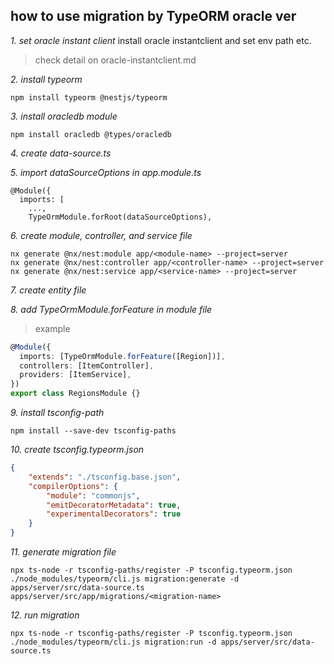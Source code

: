 ## how to use migration by TypeORM oracle ver

*1. set oracle instant client*
install oracle instantclient and set env path etc.  
> check detail on oracle-instantclient.md


*2. install typeorm*
```
npm install typeorm @nestjs/typeorm
```

*3. install oracledb module* 
```
npm install oracledb @types/oracledb
```

*4. create data-source.ts*

*5. import dataSourceOptions in app.module.ts*  
```
@Module({
  imports: [
    ...,
    TypeOrmModule.forRoot(dataSourceOptions),
```

*6. create module, controller, and service file*
```
nx generate @nx/nest:module app/<module-name> --project=server
nx generate @nx/nest:controller app/<controller-name> --project=server
nx generate @nx/nest:service app/<service-name> --project=server
```

*7. create entity file*

*8. add TypeOrmModule.forFeature in module file*
> example  
```ts
@Module({
  imports: [TypeOrmModule.forFeature([Region])],  
  controllers: [ItemController],
  providers: [ItemService],
})
export class RegionsModule {}
```

*9. install tsconfig-path*  
```
npm install --save-dev tsconfig-paths
```

*10. create tsconfig.typeorm.json*
```json
{
    "extends": "./tsconfig.base.json",
    "compilerOptions": {
        "module": "commonjs",
        "emitDecoratorMetadata": true,
        "experimentalDecorators": true
    }
}
```

*11. generate migration file*  
```
npx ts-node -r tsconfig-paths/register -P tsconfig.typeorm.json ./node_modules/typeorm/cli.js migration:generate -d apps/server/src/data-source.ts apps/server/src/app/migrations/<migration-name>
```

*12. run migration*  
```
npx ts-node -r tsconfig-paths/register -P tsconfig.typeorm.json ./node_modules/typeorm/cli.js migration:run -d apps/server/src/data-source.ts
```